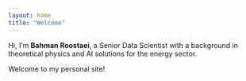 ```yaml
---
layout: home
title: "Welcome"
---
```


Hi, I’m **Bahman Roostaei**, a Senior Data Scientist with a background in theoretical physics and AI solutions for the energy sector.

Welcome to my personal site!
